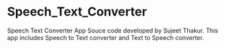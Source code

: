 # Speech_Text_Converter
Speech Text Converter App Souce code developed by Sujeet Thakur. This app includes Speech to Text converter and Text to Speech converter.

